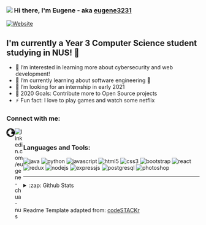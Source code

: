 ### <img src="https://emojis.slackmojis.com/emojis/images/1531849430/4246/blob-sunglasses.gif?1531849430" width="30"/> Hi there, I'm Eugene - aka [eugene3231][website]

[![Website](https://img.shields.io/website?label=eugene3231.netlify.app&style=for-the-badge&url=https%3A%2F%2Feugene3231.netlify.app)](https://eugene3231.netlify.app)

## I'm currently a Year 3 Computer Science student studying in NUS! 👋

- 🔭 I’m interested in learning more about cybersecurity and web development!
- 🌱 I’m currently learning about software engineering 🤣
- 👯 I’m looking for an internship in early 2021
- 🥅 2020 Goals: Contribute more to Open Source projects
- ⚡ Fun fact: I love to play games and watch some netflix

### Connect with me:

[<img align="left" alt="eugene3231.netlify.app" width="22px" src="https://raw.githubusercontent.com/iconic/open-iconic/master/svg/globe.svg" />][website]
[<img align="left" alt="linkedin.com/eugene-chua-nus" width="22px" src="https://cdn.jsdelivr.net/npm/simple-icons@v3/icons/linkedin.svg" />][linkedin]

<br />


### Languages and Tools:
<p align="left">
  
<img alt="java" src="https://devicons.github.io/devicon/devicon.git/icons/java/java-original-wordmark.svg"  width="40" height="40"/>
<img alt="python" src="https://devicons.github.io/devicon/devicon.git/icons/python/python-original-wordmark.svg"  width="40" height="40"/>
<img alt="javascript" src="https://devicons.github.io/devicon/devicon.git/icons/javascript/javascript-original.svg"  width="40" height="40"/>
<img alt="html5" src="https://devicons.github.io/devicon/devicon.git/icons/html5/html5-original-wordmark.svg"  width="40" height="40"/>
<img alt="css3" src="https://devicons.github.io/devicon/devicon.git/icons/css3/css3-original-wordmark.svg"  width="40" height="40"/>
<img alt="bootstrap" src="https://devicons.github.io/devicon/devicon.git/icons/bootstrap/bootstrap-plain-wordmark.svg"  width="40" height="40"/>
<img alt="react" src="https://devicons.github.io/devicon/devicon.git/icons/react/react-original-wordmark.svg"  width="40" height="40"/>
<img alt="redux" src="https://devicons.github.io/devicon/devicon.git/icons/redux/redux-original.svg"  width="40" height="40"/>
<img alt="nodejs" src="https://devicons.github.io/devicon/devicon.git/icons/nodejs/nodejs-original-wordmark.svg" width="40" height="40"/>
<img alt="expressjs" src="https://devicons.github.io/devicon/devicon.git/icons/express/express-original-wordmark.svg"  width="40" height="40"/>
<img alt="postgresql" src="https://devicons.github.io/devicon/devicon.git/icons/postgresql/postgresql-original-wordmark.svg"  width="40" height="40"/>

<img alt="photoshop" src="https://devicons.github.io/devicon/devicon.git/icons/photoshop/photoshop-plain.svg"  width="40" height="40"/>
</p>

---

<details>
  <summary>:zap: Github Stats</summary>

  <img alt="eugene3231's Github Stats" src="https://github-readme-stats.codestackr.vercel.app/api?username=eugene3231&show_icons=true&hide_border=true" />

</details>

</br>
</br>

Readme Template adapted from: [codeSTACKr](https://github.com/codeSTACKr)

[website]: https://eugene3231.netlify.app
[linkedin]: https://linkedin.com/in/eugene-chua-nus
